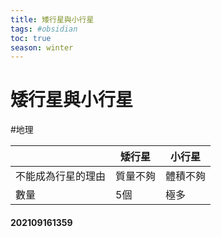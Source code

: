 ```yaml
---
title: 矮行星與小行星
tags: #obsidian 
toc: true
season: winter
---
```

# 矮行星與小行星
#地理

| | 矮行星 | 小行星 |
|---|---|---|
| 不能成為行星的理由 | 質量不夠 | 體積不夠 |
| 數量 | 5個 |極多 |

#### 202109161359